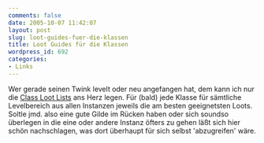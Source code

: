 ```yaml
---
comments: false
date: 2005-10-07 11:42:07
layout: post
slug: loot-guides-fuer-die-klassen
title: Loot Guides für die Klassen
wordpress_id: 692
categories:
- Links
---
```


Wer gerade seinen Twink levelt oder neu angefangen hat, dem kann ich nur die [Class Loot Lists](http://69.41.171.43/index.htm) ans Herz legen. Für (bald) jede Klasse für sämtliche Levelbereich aus allen Instanzen jeweils die am besten geeignetsten Loots. Soltle jmd. also eine gute Gilde im Rücken haben oder sich soundso überlegen in die eine oder andere Instanz öfters zu gehen läßt sich hier schön nachschlagen, was dort überhaupt für sich selbst 'abzugreifen' wäre.
